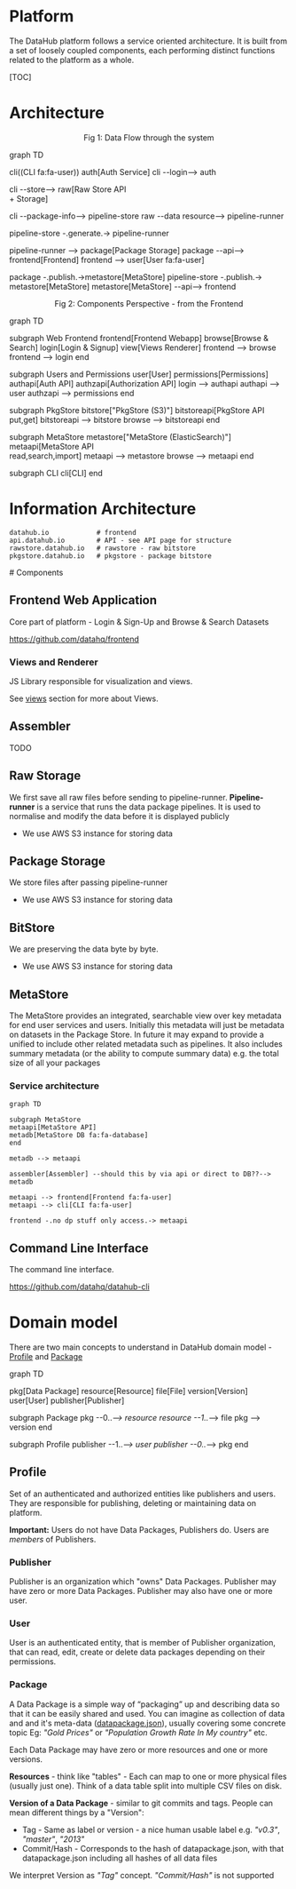 # Platform

The DataHub platform follows a service oriented architecture. It is built from a set of loosely coupled components, each performing distinct functions related to the platform as a whole.

[TOC]

# Architecture

<p style="text-align: center;">Fig 1: Data Flow through the system</p>
<div class="mermaid">
graph TD

cli((CLI fa:fa-user))
auth[Auth Service]
cli --login--> auth

cli --store--> raw[Raw Store API<br>+ Storage]  

cli --package-info--> pipeline-store
raw --data resource--> pipeline-runner

pipeline-store -.generate.-> pipeline-runner

pipeline-runner --> package[Package Storage]
package --api--> frontend[Frontend]
frontend --> user[User fa:fa-user]

package -.publish.->metastore[MetaStore]
pipeline-store -.publish.-> metastore[MetaStore]
metastore[MetaStore] --api--> frontend
</div>

<p style="text-align: center;">Fig 2: Components Perspective - from the Frontend</p>
<div class="mermaid">
graph TD

subgraph Web Frontend
  frontend[Frontend Webapp]
  browse[Browse & Search]
  login[Login & Signup]
  view[Views Renderer]
  frontend --> browse
  frontend --> login
end

subgraph Users and Permissions
  user[User]
  permissions[Permissions]
  authapi[Auth API]
  authzapi[Authorization API]
  login --> authapi
  authapi --> user
  authzapi --> permissions
end

subgraph PkgStore
  bitstore["PkgStore (S3)"]
  bitstoreapi[PkgStore API<br/>put,get]
  bitstoreapi --> bitstore
  browse --> bitstoreapi
end

subgraph MetaStore
  metastore["MetaStore (ElasticSearch)"]
  metaapi[MetaStore API<br/>read,search,import]
  metaapi --> metastore
  browse --> metaapi
end

subgraph CLI
  cli[CLI]
end
</div>


# Information Architecture

```
datahub.io            # frontend
api.datahub.io        # API - see API page for structure
rawstore.datahub.io   # rawstore - raw bitstore
pkgstore.datahub.io   # pkgstore - package bitstore
```

# Components

## Frontend Web Application

Core part of platform - Login & Sign-Up and Browse & Search Datasets

https://github.com/datahq/frontend

### Views and Renderer

JS Library responsible for visualization and views.

See [views][] section for more about Views.

## Assembler

TODO

## Raw Storage

We first save all raw files before sending to pipeline-runner.
**Pipeline-runner** is a service that runs the data package pipelines. It is used to normalise and modify the data before it is displayed publicly

- We use AWS S3 instance for storing data

## Package Storage

We store files after passing pipeline-runner

- We use AWS S3 instance for storing data

## BitStore

We are preserving the data byte by byte.

- We use AWS S3 instance for storing data

## MetaStore

The MetaStore provides an integrated, searchable view over key metadata for end user services and users. Initially this metadata will just be metadata on datasets in the Package Store. In future it may expand to provide a unified to include other related metadata such as pipelines. It also includes summary metadata (or the ability to compute summary data) e.g. the total size of all your packages

### Service architecture

```mermaid
graph TD

subgraph MetaStore
metaapi[MetaStore API]
metadb[MetaStore DB fa:fa-database]
end

metadb --> metaapi

assembler[Assembler] --should this by via api or direct to DB??--> metadb

metaapi --> frontend[Frontend fa:fa-user]
metaapi --> cli[CLI fa:fa-user]

frontend -.no dp stuff only access.-> metaapi
```

## Command Line Interface

The command line interface.

https://github.com/datahq/datahub-cli

[views]: /developers/views
[web-app]: http://datahub.io/

# Domain model

There are two main concepts to understand in DataHub domain model - [Profile](#profile) and [Package](#data-package)

<div class="mermaid">
graph TD

pkg[Data Package]
resource[Resource]
file[File]
version[Version]
user[User]
publisher[Publisher]

subgraph Package
  pkg --0..*--> resource
  resource --1..*--> file
  pkg --> version
end

subgraph Profile
  publisher --1..*--> user
  publisher --0..*--> pkg
end
</div>

## Profile

Set of an authenticated and authorized entities like publishers and users. They are responsible for publishing, deleting or maintaining data on platform.

**Important:** Users do not have Data Packages, Publishers do. Users are *members* of Publishers.

### Publisher

Publisher is an organization which "owns" Data Packages. Publisher may have zero or more Data Packages. Publisher may also have one or more user.

### User

User is an authenticated entity, that is member of Publisher organization, that can read, edit, create or delete data packages depending on their permissions.

### Package

A Data Package is a simple way of “packaging” up and describing data so that it can be easily shared and used. You can imagine as collection of data and and it's meta-data ([datapackage.json][datapackage.json]), usually covering some concrete topic Eg: *"Gold Prices"* or *"Population Growth Rate In My country"* etc.

Each Data Package may have zero or more resources and one or more versions.

**Resources** - think like "tables" - Each can map to one or more physical files (usually just one). Think of a data table split into multiple CSV files on disk.

**Version of a Data Package** - similar to git commits and tags. People can mean different things by a "Version":

* Tag - Same as label or version - a nice human usable label e.g. *"v0.3"*, *"master"*, *"2013"*
* Commit/Hash - Corresponds to the hash of datapackage.json, with that datapackage.json including all hashes of all data files

We interpret Version as *"Tag"* concept. *"Commit/Hash"* is not supported

[datapackage.json]: http://frictionlessdata.io/guides/data-package/#datapackagejson
